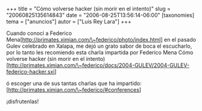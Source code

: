 +++
title = "Cómo volverse hacker (sin morir en el intento)"
slug = "20060825135614843"
date = "2006-08-25T13:56:14-06:00"
[taxonomies]
tema = ["anuncios"]
autor = ["Luis Rey Lara"]
+++

Cuando conocí a Federico
Mena\[<a href="http://primates.ximian.com/~federico/photo/index.html">http://primates.ximian.com/\~federico/photo/index.html</a>\]
en el pasado Gulev celebrado en Xalapa, me dejó un grato sabor de boca
el escucharlo, por lo tanto les recomiendo esta charla impartida por
Federico Mena Cómo volverse hacker (sin morir en el intento)
\[<a href="http://primates.ximian.com/~federico/docs/2004-GULEV/2004-GULEV-federico-hacker.sxi">http://primates.ximian.com/\~federico/docs/2004-GULEV/2004-GULEV-federico-hacker.sxi</a>\]

ó escoger una de sus tantas charlas que ha impartido:
\[<a href="http://primates.ximian.com/~federico/#conferences">http://primates.ximian.com/\~federico/#conferences</a>\]

¡disfrutenlas!


